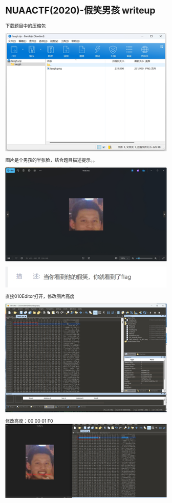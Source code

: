 # NUAACTF(2020)-假笑男孩 writeup

下载题目中的压缩包

![misc-2.1](https://github.com/rootwlen/ctf/blob/main/misc/img/misc-2.1.png)

图片是个男孩的半张脸，结合题目描述提示。。

![misc-2.3](https://github.com/rootwlen/ctf/blob/main/misc/img/misc-2.3.png)

![misc-2.2](https://github.com/rootwlen/ctf/blob/main/misc/img/misc-2.2.png)

直接010Editor打开，修改图片高度

![misc-2.4](https://github.com/rootwlen/ctf/blob/main/misc/img/misc-2.4.png)

修改高度：00 00 01 F0
![misc-2.5](https://github.com/rootwlen/ctf/blob/main/misc/img/misc-2.5.png)


